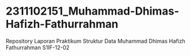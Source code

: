 # 2311102151_Muhammad-Dhimas-Hafizh-Fathurrahman
Repository Laporan Praktikum Struktur Data Muhammad Dhimas Hafizh Fathurrahman S1IF-12-02
